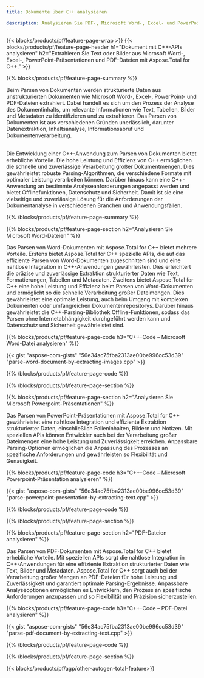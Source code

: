 ```yaml
---
title: Dokumente über C++ analysieren 

description: Analysieren Sie PDF-, Microsoft Word-, Excel- und PowerPoint-Präsentationen über Ihre C++-Anwendung. C++-Code zum einfachen Extrahieren von Text oder Bildern aufgeführt.
---
```


{{< blocks/products/pf/feature-page-wrap >}}
{{< blocks/products/pf/feature-page-header h1="Dokument mit C++-APIs analysieren" h2="Extrahieren Sie Text oder Bilder aus Microsoft Word-, Excel-, PowerPoint-Präsentationen und PDF-Dateien mit Aspose.Total for C++." >}}

{{% blocks/products/pf/feature-page-summary %}}

Beim Parsen von Dokumenten werden strukturierte Daten aus unstrukturierten Dokumenten wie Microsoft Word-, Excel-, PowerPoint- und PDF-Dateien extrahiert. Dabei handelt es sich um den Prozess der Analyse des Dokumentinhalts, um relevante Informationen wie Text, Tabellen, Bilder und Metadaten zu identifizieren und zu extrahieren. Das Parsen von Dokumenten ist aus verschiedenen Gründen unerlässlich, darunter Datenextraktion, Inhaltsanalyse, Informationsabruf und Dokumentenverarbeitung. <br /><br />

Die Entwicklung einer C++-Anwendung zum Parsen von Dokumenten bietet erhebliche Vorteile. Die hohe Leistung und Effizienz von C++ ermöglichen die schnelle und zuverlässige Verarbeitung großer Dokumentmengen. Dies gewährleistet robuste Parsing-Algorithmen, die verschiedene Formate mit optimaler Leistung verarbeiten können. Darüber hinaus kann eine C++-Anwendung an bestimmte Analyseanforderungen angepasst werden und bietet Offlinefunktionen, Datenschutz und Sicherheit. Damit ist sie eine vielseitige und zuverlässige Lösung für die Anforderungen der Dokumentanalyse in verschiedenen Branchen und Anwendungsfällen.

{{% /blocks/products/pf/feature-page-summary  %}}

{{% blocks/products/pf/feature-page-section  h2="Analysieren Sie Microsoft Word-Dateien" %}}

Das Parsen von Word-Dokumenten mit Aspose.Total for C++ bietet mehrere Vorteile. Erstens bietet Aspose.Total for C++ spezielle APIs, die auf das effiziente Parsen von Word-Dokumenten zugeschnitten sind und eine nahtlose Integration in C++-Anwendungen gewährleisten. Dies erleichtert die präzise und zuverlässige Extraktion strukturierter Daten wie Text, Formatierungen, Tabellen und Metadaten. Zweitens bietet Aspose.Total for C++ eine hohe Leistung und Effizienz beim Parsen von Word-Dokumenten und ermöglicht so die schnelle Verarbeitung großer Dateimengen. Dies gewährleistet eine optimale Leistung, auch beim Umgang mit komplexen Dokumenten oder umfangreichen Dokumentenrepositorys. Darüber hinaus gewährleistet die C++-Parsing-Bibliothek Offline-Funktionen, sodass das Parsen ohne Internetabhängigkeit durchgeführt werden kann und Datenschutz und Sicherheit gewährleistet sind. 

{{% blocks/products/pf/feature-page-code h3="C++-Code – Microsoft Word-Datei analysieren" %}}

{{< gist "aspose-com-gists" "56e34ac75fba2313ae00be996cc53d39" "parse-word-document-by-extracting-images.cpp" >}}

{{% /blocks/products/pf/feature-page-code  %}}

{{% /blocks/products/pf/feature-page-section %}}

{{% blocks/products/pf/feature-page-section  h2="Analysieren Sie Microsoft Powerpoint-Präsentationen" %}}

Das Parsen von PowerPoint-Präsentationen mit Aspose.Total for C++ gewährleistet eine nahtlose Integration und effiziente Extraktion strukturierter Daten, einschließlich Folieninhalten, Bildern und Notizen. Mit speziellen APIs können Entwickler auch bei der Verarbeitung großer Dateimengen eine hohe Leistung und Zuverlässigkeit erreichen. Anpassbare Parsing-Optionen ermöglichen die Anpassung des Prozesses an spezifische Anforderungen und gewährleisten so Flexibilität und Genauigkeit.

{{% blocks/products/pf/feature-page-code h3="C++-Code – Microsoft Powerpoint-Präsentation analysieren" %}}

{{< gist "aspose-com-gists" "56e34ac75fba2313ae00be996cc53d39" "parse-powerpoint-presentation-by-extracting-text.cpp" >}}

{{% /blocks/products/pf/feature-page-code  %}}

{{% /blocks/products/pf/feature-page-section %}}

{{% blocks/products/pf/feature-page-section  h2="PDF-Dateien analysieren" %}}

Das Parsen von PDF-Dokumenten mit Aspose.Total for C++ bietet erhebliche Vorteile. Mit speziellen APIs sorgt die nahtlose Integration in C++-Anwendungen für eine effiziente Extraktion strukturierter Daten wie Text, Bilder und Metadaten. Aspose.Total for C++ sorgt auch bei der Verarbeitung großer Mengen an PDF-Dateien für hohe Leistung und Zuverlässigkeit und garantiert optimale Parsing-Ergebnisse. Anpassbare Analyseoptionen ermöglichen es Entwicklern, den Prozess an spezifische Anforderungen anzupassen und so Flexibilität und Präzision sicherzustellen. 

{{% blocks/products/pf/feature-page-code h3="C++-Code – PDF-Datei analysieren" %}}

{{< gist "aspose-com-gists" "56e34ac75fba2313ae00be996cc53d39" "parse-pdf-document-by-extracting-text.cpp" >}}

{{% /blocks/products/pf/feature-page-code  %}}

{{% /blocks/products/pf/feature-page-section %}}

{{< blocks/products/pf/agp/other-autogen-total-feature>}}